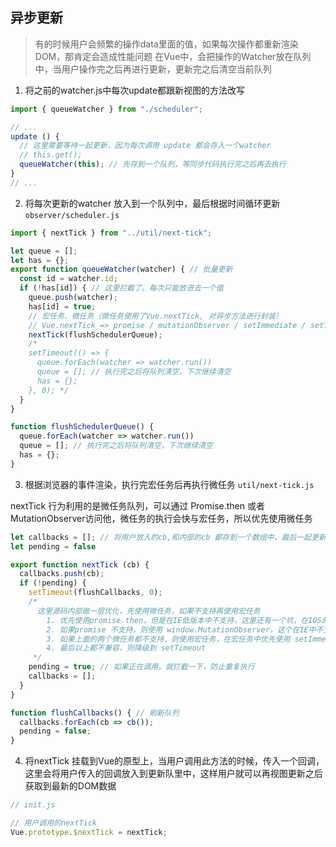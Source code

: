 ## 异步更新

> 有的时候用户会频繁的操作data里面的值，如果每次操作都重新渲染DOM，那肯定会造成性能问题
> 在Vue中，会把操作的Watcher放在队列中，当用户操作完之后再进行更新，更新完之后清空当前队列

1. 将之前的watcher.js中每次update都跟新视图的方法改写

```js
import { queueWatcher } from "./scheduler";

// ...
update () {
  // 这里需要等待一起更新，因为每次调用 update 都会存入一个watcher
  // this.get();
  queueWatcher(this); // 先存到一个队列，等同步代码执行完之后再去执行
}
// ...
```

2. 将每次更新的watcher 放入到一个队列中，最后根据时间循环更新 `observer/scheduler.js`

```js
import { nextTick } from "../util/next-tick";

let queue = [];
let has = {};
export function queueWatcher(watcher) { // 批量更新
  const id = watcher.id;
  if (!has[id]) { // 这里拦截了。每次只能放进去一个值
    queue.push(watcher);
    has[id] = true;
    // 宏任务、微任务（微任务使用了Vue.nextTick, 对异步方法进行封装）
    // Vue.nextTick => promise / mutationObserver / setImmediate / setTimeout 优雅降级的过程
    nextTick(flushSchedulerQueue);
    /*
    setTimeout(() => {
      queue.forEach(watcher => watcher.run())
      queue = []; // 执行完之后将队列清空，下次继续清空
      has = {};
    }, 0); */
  }
}

function flushSchedulerQueue() {
  queue.forEach(watcher => watcher.run())
  queue = []; // 执行完之后将队列清空，下次继续清空
  has = {};
}
```

3. 根据浏览器的事件渲染，执行完宏任务后再执行微任务 `util/next-tick.js`

nextTick 行为利用的是微任务队列，可以通过 Promise.then 或者 MutationObserver访问他，微任务的执行会快与宏任务，所以优先使用微任务

```js
let callbacks = []; // 将用户放入的cb,和内部的cb 都存到一个数组中，最后一起更新
let pending = false

export function nextTick (cb) {
  callbacks.push(cb);
  if (!pending) {
    setTimeout(flushCallbacks, 0);
    /* 
      这里源码内部做一层优化，先使用微任务，如果不支持再使用宏任务
        1. 优先使用promise.then，但是在IE低版本中不支持，这里还有一个坑，在IOS的UIwebview中，执行完微任务之后，不会清空队列，需要再执行一下宏任务
        2. 如果promise 不支持，则使用 window.MutationObserver，这个在IE中不支持，并且在IOS中，会有一些诡异的行为，有时不会触发，所以源码也排除了
        3. 如果上面的两个微任务都不支持，则使用宏任务，在宏任务中优先使用 setImmediate，这个只在IE下兼容
        4. 最后以上都不兼容，则降级到 setTimeout
     */
    pending = true; // 如果正在调用，就拦截一下，防止重复执行
    callbacks = [];
  }
}

function flushCallbacks() { // 刷新队列
  callbacks.forEach(cb => cb());
  pending = false;
}
```

4. 将nextTick 挂载到Vue的原型上，当用户调用此方法的时候，传入一个回调，这里会将用户传入的回调放入到更新队里中，这样用户就可以再视图更新之后获取到最新的DOM数据

```js
// init.js

// 用户调用的nextTick
Vue.prototype.$nextTick = nextTick;
```